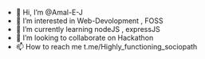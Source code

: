 - 👋 Hi, I’m @Amal-E-J
- 👀 I’m interested in Web-Devolopment , FOSS
- 🌱 I’m currently learning nodeJS , expressJS
- 💞️ I’m looking to collaborate on Hackathon
- 📫 How to reach me t.me/Highly_functioning_sociopath

